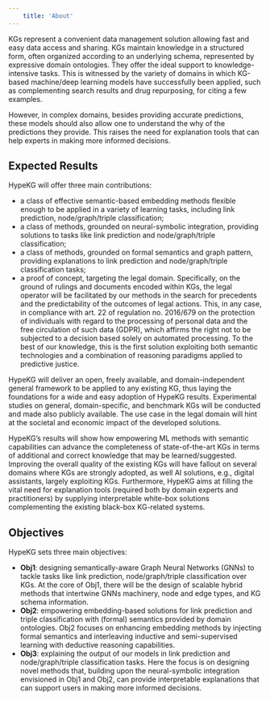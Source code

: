 ```yaml
---
    title: 'About'
---
```

KGs represent a convenient data management solution allowing fast and easy data access and sharing. KGs maintain knowledge in a structured form, often organized according to an underlying schema, represented by expressive domain ontologies. They offer the ideal support to knowledge-intensive tasks. This is witnessed by the variety of domains in which KG-based machine/deep learning models have successfully been applied, such as complementing search results and drug repurposing, for citing a few examples.

However, in complex domains, besides providing accurate predictions, these models should also allow one to understand the why of the predictions they provide. This raises the need for explanation tools that can help experts in making more informed decisions.

## Expected Results
HypeKG will offer three main contributions:
- a class of effective semantic-based embedding methods flexible enough to be applied in a variety of learning tasks, including link prediction, node/graph/triple classification;
- a class of methods, grounded on neural-symbolic integration, providing solutions to tasks like link prediction and node/graph/triple classification;
- a class of methods, grounded on formal semantics and graph pattern, providing explanations to link prediction and node/graph/triple classification tasks;
- a proof of concept, targeting the legal domain. Specifically, on the ground of rulings and documents encoded within KGs, the legal operator will be facilitated by our methods in the search for precedents and the predictability of the outcomes of legal actions. This, in any case, in compliance with art. 22 of regulation no. 2016/679 on the protection of individuals with regard to the processing of personal data and the free circulation of such data (GDPR), which affirms the right not to be subjected to a decision based solely on automated processing. To the best of our knowledge, this is the first solution exploiting both semantic technologies and a
combination of reasoning paradigms applied to predictive justice. 

HypeKG will deliver an open, freely available, and domain-independent general framework to be applied to any existing KG, thus laying the foundations for a wide and easy adoption of HypeKG results. Experimental studies on general, domain-specific, and benchmark KGs will be conducted and made also publicly available. The use case in the legal domain will hint at the societal and economic impact of the developed solutions. 

HypeKG’s results will show how empowering ML methods with semantic capabilities can advance the completeness of state-of-the-art KGs in terms of additional and correct knowledge that may be learned/suggested. Improving the overall quality of the existing KGs will have fallout on several domains where KGs are strongly adopted, as well AI solutions, e.g., digital assistants, largely exploiting KGs. Furthermore, HypeKG aims at filling the vital need for explanation tools (required both by domain experts and practitioners) by supplying interpretable white-box solutions complementing the existing black-box KG-related systems.

## Objectives
HypeKG sets three main objectives:
- **Obj1**: designing semantically-aware Graph Neural Networks (GNNs) to tackle tasks like link prediction, node/graph/triple
classification over KGs. At the core of Obj1, there will be the design of scalable hybrid methods that intertwine GNNs machinery,
node and edge types, and KG schema information.
- **Obj2**: empowering embedding-based solutions for link prediction and triple classification with (formal) semantics provided by
domain ontologies. Obj2 focuses on enhancing embedding methods by injecting formal semantics and interleaving inductive and
semi-supervised learning with deductive reasoning capabilities.
- **Obj3**: explaining the output of our models in link prediction and node/graph/triple classification tasks. Here the focus is on
designing novel methods that, building upon the neural-symbolic integration envisioned in Obj1 and Obj2, can provide interpretable
explanations that can support users in making more informed decisions.
